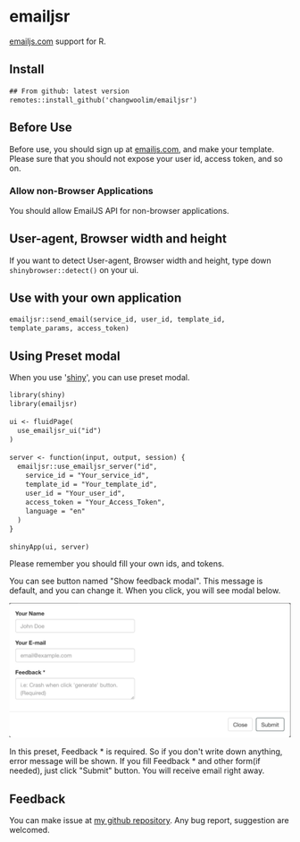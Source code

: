 # emailjsr

[emailjs.com](https://www.emailjs.com/) support for R.

## Install

    ## From github: latest version
    remotes::install_github('changwoolim/emailjsr')

## Before Use

Before use, you should sign up at [emailjs.com](https://www.emailjs.com/), and make your template. Please sure that you should not expose your user id, access token, and so on.

### Allow non-Browser Applications

You should allow EmailJS API for non-browser applications.

## User-agent, Browser width and height

If you want to detect User-agent, Browser width and height, type down `shinybrowser::detect()` on your ui.

## Use with your own application

    emailjsr::send_email(service_id, user_id, template_id, template_params, access_token)

## Using Preset modal

When you use '[shiny](https://shiny.rstudio.com)', you can use preset modal.

    library(shiny)
    library(emailjsr)

    ui <- fluidPage(
      use_emailjsr_ui("id")
    )

    server <- function(input, output, session) {
      emailjsr::use_emailjsr_server("id",
        service_id = "Your_service_id",
        template_id = "Your_template_id",
        user_id = "Your_user_id",
        access_token = "Your_Access_Token",
        language = "en"
      )
    }

    shinyApp(ui, server)

Please remember you should fill your own ids, and tokens.

You can see button named "Show feedback modal". This message is default, and you can change it. When you click, you will see modal below.

![](man/figures/modal_preset.png)

In this preset, Feedback \* is required. So if you don't write down anything, error message will be shown. If you fill Feedback \* and other form(if needed), just click "Submit" button. You will receive email right away.

## Feedback

You can make issue at [my github repository](https://github.com/ChangwooLim/emailjsr/issues). Any bug report, suggestion are welcomed.
